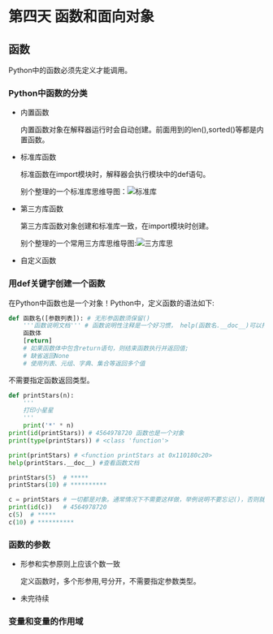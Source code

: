 # 第四天 函数和面向对象

## 函数

Python中的函数必须先定义才能调用。
### Python中函数的分类
- 内置函数
  
    内置函数对象在解释器运行时会自动创建。前面用到的len(),sorted()等都是内置函数。

- 标准库函数

    标准函数在import模块时，解释器会执行模块中的def语句。

    别个整理的一个标准库思维导图：![标准库](https://cdn.jsdelivr.net/gh/coojee2012/LearnPython/doc/stand_lib.jpeg)

- 第三方库函数

    第三方库函数对象创建和标准库一致，在import模块时创建。

    别个整理的一个常用三方库思维导图:![三方库思](https://cdn.jsdelivr.net/gh/coojee2012/LearnPython/doc/public_lib.jpeg)

- 自定义函数
  
### 用def关键字创建一个函数
在Python中函数也是一个对象！Python中，定义函数的语法如下: 
```python
def 函数名([参数列表]): # 无形参函数须保留()
    '''函数说明文档''' # 函数说明性注释是一个好习惯， help(函数名.__doc__)可以打印输出函数的文档说明
    函数体
    [return]
    # 如果函数体中包含return语句，则结束函数执行并返回值; 
    # 缺省返回None
    # 使用列表、元组、字典、集合等返回多个值

```
不需要指定函数返回类型。

```python
def printStars(n):
    '''
    打印小星星
    '''
    print('*' * n)
print(id(printStars)) # 4564978720 函数也是一个对象
print(type(printStars)) # <class 'function'>

print(printStars) # <function printStars at 0x110180c20>
help(printStars.__doc__) #查看函数文档

printStars(5)  # *****
printStars(10) # **********

c = printStars # 一切都是对象。通常情况下不需要这样做，举例说明不要忘记()，否则就是赋值操作了。
print(id(c))   # 4564978720 
c(5)  # *****
c(10) # **********
```

### 函数的参数

- 形参和实参原则上应该个数一致
    
    定义函数时，多个形参用,号分开，不需要指定参数类型。
- 未完待续

### 变量和变量的作用域

